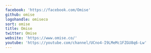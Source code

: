 ```yaml
---
facebook: 'https://facebook.com/Omise'
github: omise
logohandle: omiseco
sort: omise
title: Omise
twitter: Omise
website: 'https://www.omise.co/'
youtube: 'https://youtube.com/channel/UCno4-I9LMeMc1FZGU8q6-Lw'
---
```

